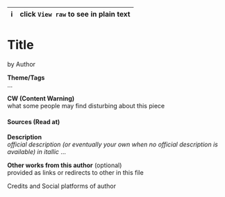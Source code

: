 | ℹ️ | click `View raw` to see in plain text |
|:---:|---|

# Title
by Author

**Theme/Tags**  
...

**CW (Content Warning)**  
what some people may find disturbing about this piece

#### Sources (Read at)

**Description**  
*official description (or eventually your own when no official description is available) in itallic*
...

**Other works from this author** (optional)  
provided as links or redirects to other in this file

Credits and Social platforms of author